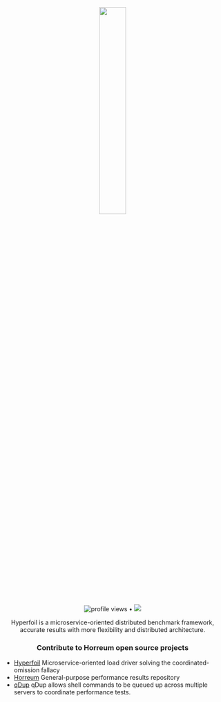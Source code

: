 <div align="center">
  
  <img src="https://user-images.githubusercontent.com/91419219/228573800-e4c0b15f-5f71-4b13-b186-9ea0f724996a.png" width="35%"/>
  
 <img src="https://gpvc.arturio.dev/hyperfoil" alt="profile views"> • <a href="https://twitter.com/intent/follow?screen_name=Hyperfoil&tw_p=followbutton"><img src="https://img.shields.io/twitter/follow/Hyperfoil?label=%40Hyperfoil&style=social"></a>
   <br>
  
  Hyperfoil is a microservice-oriented distributed benchmark framework, accurate results with more flexibility and distributed architecture.
  
  </div>
  
 <h3 align="center">Contribute to Horreum open source projects</h3>
 
 - [Hyperfoil](https://github.com/Hyperfoil/Hyperfoil) Microservice-oriented load driver solving the coordinated-omission fallacy
 - [Horreum](https://github.com/Hyperfoil/Horreum) General-purpose performance results repository
 - [qDup](https://github.com/Hyperfoil/qDup) qDup allows shell commands to be queued up across multiple servers to coordinate performance tests.
  
  
